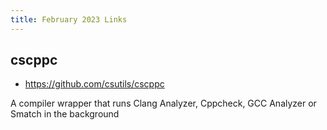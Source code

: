 ```yaml
---
title: February 2023 Links
---
```


## cscppc

* <https://github.com/csutils/cscppc>

 A compiler wrapper that runs Clang Analyzer, Cppcheck, GCC Analyzer or Smatch in the background

